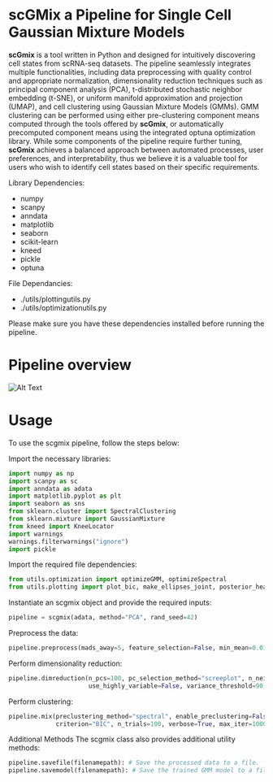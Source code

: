 # scGMix a Pipeline for Single Cell Gaussian Mixture Models
**scGmix** is a tool written in Python and designed for intuitively discovering cell states from scRNA-seq datasets. The pipeline seamlessly integrates multiple functionalities, including data preprocessing with quality control and appropriate normalization, dimensionality reduction techniques such as principal component analysis (PCA), t-distributed stochastic neighbor embedding (t-SNE), or uniform manifold approximation and projection (UMAP), and cell clustering using Gaussian Mixture Models (GMMs). GMM clustering can be performed using either pre-clustering component means computed through the tools offered by **scGmix**, or automatically precomputed component means using the integrated optuna optimization library. While some components of the pipeline require further tuning, **scGmix** achieves a balanced approach between automated processes, user preferences, and interpretability, thus we believe it is a valuable tool for users who wish to identify cell states based on their specific requirements.

Library Dependencies:
  - numpy
  - scanpy
  - anndata
  - matplotlib
  - seaborn
  - scikit-learn
  - kneed
  - pickle
  - optuna

File Dependancies:
  - ./utils/plottingutils.py
  - ./utils/optimizationutils.py

Please make sure you have these dependencies installed before running the pipeline.
# Pipeline overview
![Alt Text](./scGmix.png)

# Usage
To use the scgmix pipeline, follow the steps below:

Import the necessary libraries:
```Python
import numpy as np
import scanpy as sc
import anndata as adata
import matplotlib.pyplot as plt
import seaborn as sns
from sklearn.cluster import SpectralClustering
from sklearn.mixture import GaussianMixture
from kneed import KneeLocator
import warnings
warnings.filterwarnings("ignore")
import pickle
```
Import the required file dependencies:

``` Python
from utils.optimization import optimizeGMM, optimizeSpectral
from utils.plotting import plot_bic, make_ellipses_joint, posterior_heatmap, plot_state_cellsums, plot_pca
```
Instantiate an scgmix object and provide the required inputs:
```Python
pipeline = scgmix(adata, method="PCA", rand_seed=42)
```
Preprocess the data:
```Python
pipeline.preprocess(mads_away=5, feature_selection=False, min_mean=0.0125, max_mean=3, min_disp=0.5)
```
Perform dimensionality reduction:
```Python
pipeline.dimreduction(n_pcs=100, pc_selection_method="screeplot", n_neighbors=15, min_dist=0.1,
                      use_highly_variable=False, variance_threshold=90, verbose=True, plot_result=False)
```
Perform clustering:
```Python
pipeline.mix(preclustering_method="spectral", enable_preclustering=False, leiden_resolution=1.0,
             criterion="BIC", n_trials=100, verbose=True, max_iter=1000, max_num_components=5, user_means=None, show_progress_bar=True)
```
Additional Methods
The scgmix class also provides additional utility methods:
```Python
pipeline.savefile(filenamepath): # Save the processed data to a file.
pipeline.savemodel(filenamepath): # Save the trained GMM model to a file.
```
